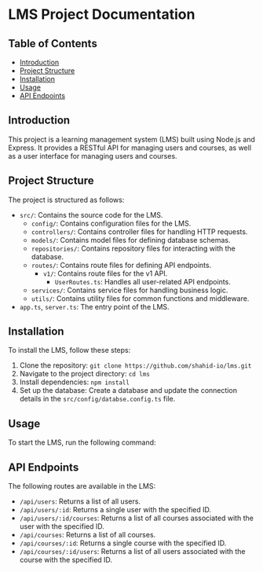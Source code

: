 # LMS Project Documentation

## Table of Contents

- [Introduction](#introduction)
- [Project Structure](#project-structure)
- [Installation](#installation)
- [Usage](#usage)
- [API Endpoints](#api-endpoints)

## Introduction

This project is a learning management system (LMS) built using Node.js and Express. It provides a RESTful API for managing users and courses, as well as a user interface for managing users and courses.

## Project Structure

The project is structured as follows:

- `src/`: Contains the source code for the LMS.
  - `config/`: Contains configuration files for the LMS.
  - `controllers/`: Contains controller files for handling HTTP requests.
  - `models/`: Contains model files for defining database schemas.
  - `repositories/`: Contains repository files for interacting with the database.
  - `routes/`: Contains route files for defining API endpoints.
    - `v1/`: Contains route files for the v1 API.
      - `UserRoutes.ts`: Handles all user-related API endpoints.
  - `services/`: Contains service files for handling business logic.
  - `utils/`: Contains utility files for common functions and middleware.
- `app.ts`, `server.ts`: The entry point of the LMS.

## Installation

To install the LMS, follow these steps:

1. Clone the repository: `git clone https://github.com/shahid-io/lms.git`
2. Navigate to the project directory: `cd lms`
3. Install dependencies: `npm install`
4. Set up the database: Create a database and update the connection details in the `src/config/databse.config.ts` file.

## Usage

To start the LMS, run the following command:

## API Endpoints

The following routes are available in the LMS:

- `/api/users`: Returns a list of all users.
- `/api/users/:id`: Returns a single user with the specified ID.
- `/api/users/:id/courses`: Returns a list of all courses associated with the user with the specified ID.
- `/api/courses`: Returns a list of all courses.
- `/api/courses/:id`: Returns a single course with the specified ID.
- `/api/courses/:id/users`: Returns a list of all users associated with the course with the specified ID.
